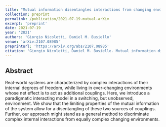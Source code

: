 ```yaml
---
title: "Mutual information disentangles interactions from changing environments"
collection: preprint
permalink: /publication/2021-07-19-mutual-arXiv
excerpt: 'preprint'
date: 2021-07-19
year: '2021'
authors: 'Giorgio Nicoletti, Daniel M. Busiello'
venue: 'arXiv:2107.08985'
preprinturl: 'https://arxiv.org/abs/2107.08985'
citation: 'Giorgio Nicoletti, Daniel M. Busiello. Mutual information disentangles interactions from changing environments. arXiv:2107.08985 (2021).'
---
```


## Abstract
Real-world systems are characterized by complex interactions of their internal degrees of freedom, while living in ever-changing environments whose net effect is to act as additional couplings. Here, we introduce a paradigmatic interacting model in a switching, but unobserved, environment. We show that the limiting properties of the mutual information of the system allow for a disentangling of these two sources of couplings. Further, our approach might stand as a general method to discriminate complex internal interactions from equally complex changing environments.
